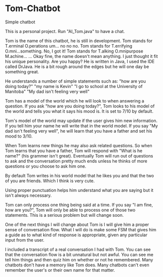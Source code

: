 # Tom-Chatbot
Simple chatbot

This is a personal project. Run "AI_Tom.java" to have a chat.

Tom is the name of this chatbot, he is still in development. Tom stands for T.erminal O.perations um...
no no no. Tom stands for T.errifying O.mni...something.
No, I got it! Tom stands for T.alking O.mnipurpose M.achine...
...
Okay fine, the name doesn't mean anything. I just thought it fit his unique personality. Are you happy?
He is written in Java, I used the IDE called DrJava. He is a bit rough around the edges but he will one
day be something great.

He understands a number of simple statements such as:
"how are you doing today?"
"my name is Kevin"
"I go to school at the University of Manitoba"
"My dad isn't feeling very well"

Tom has a model of the world which he will look to when answering a question. If you ask "how are you
doing today?", Tom looks to his model of the world and tells you what it says his mood is. It is set to
7/10 by default.

Tom's model of the world may update if the user gives him new information. If you tell him your name he
will write that in the world model. If you say "My dad isn't feeling very well", he will learn that you
have a father and set his mood to 3/10.

When Tom learns new things he may also ask related questions. So when Tom learns that you have a
father, Tom will respond with "What is he name?" (his grammer isn't great). Eventually Tom will run out
of questions to ask and the conversation pretty much ends unless he thinks of more questions or you
choose to ask him one.

By default Tom writes in his world model that he likes you and that the two of you are friends. Which I
think is very cute.

Using proper punctuation helps him understand what you are saying but it isn't always necessary.

Tom can only process one thing being said at a time. If you say "I am fine, how are you?", Tom will
only be able to process one of those two statements. This is a serious problem but will change soon.

One of the next things I will change about Tom is I will give him a proper sense of conversation flow.
What I will do is make some FSM that gives him a guide as to what kind of response is appropriate,
given any particular input from the user.

I included a transcript of a real conversation I had with Tom. You can see that the conversation flow
is a bit unnatural but not awful. You can see me tell him things and then quiz him on whether or not
he remembered. Many chatbots don't have a memory like Tom does. Many chatbots can't even remember the
user's or their own name for that matter.

